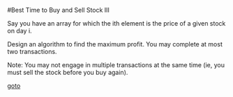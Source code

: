 #Best Time to Buy and Sell Stock III 

Say you have an array for which the ith element is the price of a given stock on day i.

Design an algorithm to find the maximum profit. You may complete at most two transactions.

Note:
You may not engage in multiple transactions at the same time (ie, you must sell the stock before you buy again).

[goto](https://oj.leetcode.com/problems/best-time-to-buy-and-sell-stock-iii/)
